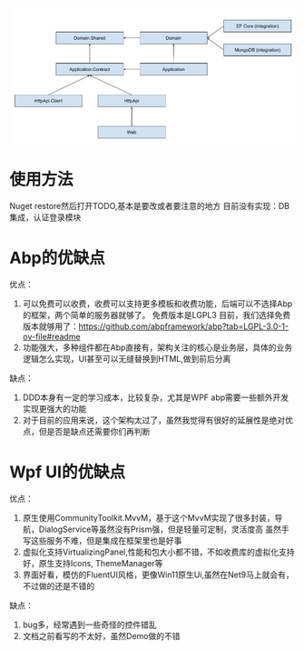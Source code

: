 ﻿![DDD](./DDD.png "Magic Gardens")

# 使用方法
Nuget restore然后打开TODO,基本是要改或者要注意的地方
目前没有实现：DB集成，认证登录模块



# Abp的优缺点

优点：
1. 可以免费可以收费，收费可以支持更多模板和收费功能，后端可以不选择Abp的框架，两个简单的服务器就够了。
   免费版本是LGPL3
   目前，我们选择免费版本就够用了：https://github.com/abpframework/abp?tab=LGPL-3.0-1-ov-file#readme
2. 功能强大，多种组件都在Abp直接有，架构关注的核心是业务层，具体的业务逻辑怎么实现，UI甚至可以无缝替换到HTML,做到前后分离

缺点：
1. DDD本身有一定的学习成本，比较复杂，尤其是WPF abp需要一些额外开发实现更强大的功能
2. 对于目前的应用来说，这个架构太过了，虽然我觉得有很好的延展性是绝对优点，但是否是缺点还需要你们再判断


# Wpf UI的优缺点

优点：
1. 原生使用CommunityToolkit.MvvM，基于这个MvvM实现了很多封装，导航，DialogService等虽然没有Prism强，但是轻量可定制，灵活度高
	虽然手写这些服务不难，但是集成在框架里也是好事
2. 虚拟化支持VirtualizingPanel,性能和包大小都不错，不如收费库的虚拟化支持好，原生支持Icons, ThemeManager等
3. 界面好看，模仿的FluentUI风格，更像Win11原生Ui,虽然在Net9马上就会有，不过做的还是不错的

缺点：
1. bug多，经常遇到一些奇怪的控件错乱
2. 文档之前看写的不太好，虽然Demo做的不错
